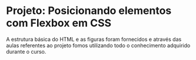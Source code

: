 # Projeto: Posicionando elementos com Flexbox em CSS

A estrutura básica do HTML e as figuras foram fornecidos e  através das aulas referentes ao projeto fomos utilizando todo o conhecimento adquirido durante o curso.

